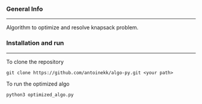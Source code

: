 ### General Info
***
Algorithm to optimize and resolve knapsack problem.

### Installation and run
***

To clone the repository

```
git clone https://github.com/antoinekk/algo-py.git <your path>
```

To run the optimized algo

```
python3 optimized_algo.py
```
